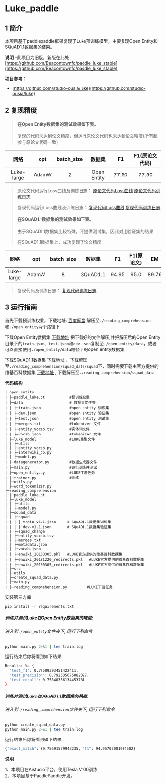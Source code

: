 # Luke_paddle

## 1 简介 
本项目基于paddlepaddle框架复现了Luke预训练模型，主要复现Open Entity和SQuAD1.1数据集的结果。

**说明**
-此项目为旧版，新版在此处[https://github.com/Beacontownfc/paddle_luke_stable](https://github.com/Beacontownfc/paddle_luke_stable)

**项目参考：**
- [https://github.com/studio-ousia/luke](https://github.com/studio-ousia/luke)

## 2 复现精度
>#### 在Open Entity数据集的测试效果如下表。
>复现的代码未达到论文精度，但运行原论文代码也未达到论文精度(所有超参与原论文代码一致)

|网络 |opt|batch_size|数据集|F1|F1(原论文代码)|
| :---: | :---: | :---: | :---: | :---: | :---: |
|Luke-large|AdamW|2|Open Entity|77.50|77.50|

>原论文代码运行Loss曲线及训练日志：
[原论文代码Loss曲线](pytorch_luke.png)
[原论文代码训练日志](luke_pytorch_train.log)
>
>复现代码运行Loss曲线及训练日志：
[复现代码Loss曲线](paddle_luke.png)
[复现代码训练日志](open_entity_train.log)
>
>#### 在SQuAD1.1数据集的测试效果如下表。
>由于SQuAD1.1数据集比较特殊，不提供测试集，因此对比验证集的结果
>
>在SQuAD1.1数据集上，成功复现了论文精度

|网络 |opt|batch_size|数据集|F1|F1(原论文)|EM|EM(原论文)
| :---: | :---: | :---: | :---: | :---: | :---: | :---: |:---: |
|Luke-large|AdamW|8|SQuAD1.1|94.95|95.0|89.76|89.8

>复现代码及训练日志：
[复现代码训练日志](squad_train.log)
>
## 3 运行指南
首先下载预训练权重，下载地址: 
[百度网盘](https://aistudio.baidu.com/aistudio/datasetdetail/123707)
解压至`./reading_comprehension`和`./open_entity`两个路径下

下载Open Entity数据集
[下载地址](https://cloud.tsinghua.edu.cn/f/6ec98dbd931b4da9a7f0/)
把下载好的文件解压,并把解压后的Open Entity目录下的`train.json`、`test.json`和`dev.json`复制至`./open_entity/data`，或者可以直接使用`./open_entity/data`路径下的open entity数据集

下载SQuAD1.1数据集
[下载地址](https://data.deepai.org/squad1.1.zip)
，下载解压至`./reading_comprehension/squad_data/squad`下，同时需要下载由官方提供的维基百科数据集
[下载地址](https://drive.google.com/file/d/129tDJ3ev6IdbJiKOmO6GTgNANunhO_vt/view)
, 下载解压至`./reading_comprehension/squad_data`

**代码结构**
```
├─open_entity
| ├─paddle_luke.pt           #预训练权重
| ├─data                     # 数据集文件夹
| | ├─train.json             #open entity 训练集
| | ├─dev.json               #open entity 验证集
| | ├─test.json              #open entity 测试集
| | ├─merges.txt             #tokenizer 文件
| | ├─entity_vocab.tsv       #实体词文件
| | ├─vocab.json             #tokenizer 文件
| ├─luke_model               #LUKE模型文件
| | ├─utils
| | ├─entity_vocab.py
| | ├─interwiki_db.py
| | ├─model.py   
| ├─datagenerator.py         #数据生成器文件
| ├─main.py                  #运行训练并测试
| ├─open_entity.py           #LUKE下游任务
| ├─trainer.py               #训练
| ├─utils.py
| ├─word_tokenizer.py                      
├─reading_comprehension
| ├─paddle_luke.pt           
| ├─luke_model
| | ├─utils
| | ├─model.py
| ├─squad_data
| | ├─squad
| | | ├─train-v1.1.json     # SQuAD1.1数据集训练集
| | | ├─dev-v1.1.json       # SQuAD1.1数据集验证集
| | ├─squad_change
| | ├─entity_vocab.tsv
| | ├─merges.txt
| | ├─metadata.json
| | ├─vocab.json
| | ├─enwiki_20160305.pkl   #LUKE官方提供的维基百科数据集
| | ├─enwiki_20181220_redirects.pkl   #LUKE官方提供的维基百科数据集
| | ├─enwiki_20160305_redirects.pkl   #LUKE官方提供的维基百科数据集
| ├─src
| ├─utils
| ├─create_squad_data.py
| ├─main.py
| ├─reading_comprehension.py         #LUKE下游任务                                       
```

安装第三方库
```bash
pip install -r requirements.txt
```

##### 训练并测试Luke在Open Entity数据集的精度:
###### 进入到`./open_entity`文件夹下, 运行下列命令
```bash
python main.py 2>&1 | tee train.log
```
运行结束后你将看到如下结果:
```bash
Results: %s {
  "test_f1": 0.77509393451422411,
  "test_precision": 0.792535675082327,
  "test_recall": 0.75840336134453781
}
```

##### 训练并测试Luke在SQuAD1.1数据集的精度:
###### 进入到`./reading_comprehension`文件夹下, 运行下列命令
```bash
python create_squad_data.py
python main.py 2>&1 | tee train.log
```
运行结束后你将看到如下结果:
```bash
{"exact_match": 89.75691579943235, "f1": 94.95702001984502}
```
**说明**

1、本项目在Aistudio平台，使用Tesla V100训练  
2、本项目基于PaddlePaddle开发。  
